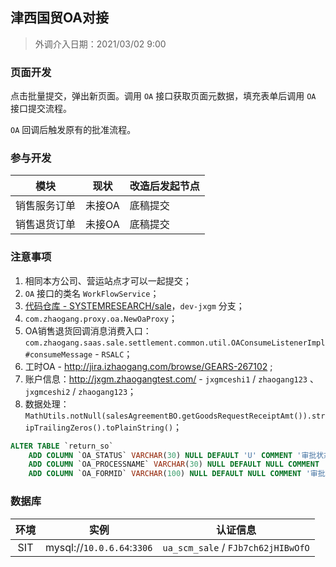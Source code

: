 ## 津西国贸OA对接

> 外调介入日期：2021/03/02 9:00

### 页面开发

点击批量提交，弹出新页面。调用 `OA` 接口获取页面元数据，填充表单后调用 `OA` 接口提交流程。

`OA` 回调后触发原有的批准流程。


### 参与开发

| 模块         | 现状    | 改造后发起节点  |
| ------------ | ------  | ------------- |
| 销售服务订单 | 未接OA   | 底稿提交       |
| 销售退货订单 | 未接OA   | 底稿提交       |

### 注意事项

1. 相同本方公司、营运站点才可以一起提交；
2. `OA` 接口的类名 `WorkFlowService`；
3. [代码仓库 - SYSTEMRESEARCH/sale](http://git.zhaogangren.com/SYSTEMRESEARCH/sale)，`dev-jxgm` 分支；
4. `com.zhaogang.proxy.oa.NewOaProxy`；
5. OA销售退货回调消息消费入口：`com.zhaogang.saas.sale.settlement.common.util.OAConsumeListenerImpl#consumeMessage` - `RSALC`；
6. 工时OA - http://jira.izhaogang.com/browse/GEARS-267102 ;
7. 账户信息：http://jxgm.zhaogangtest.com/ - `jxgmceshi1` / `zhaogang123` 、`jxgmceshi2` / `zhaogang123`；
8. 数据处理： `MathUtils.notNull(salesAgreementBO.getGoodsRequestReceiptAmt()).stripTrailingZeros().toPlainString()`；

```sql
ALTER TABLE `return_so`
	ADD COLUMN `OA_STATUS` VARCHAR(30) NULL DEFAULT 'U' COMMENT '审批状态' AFTER `IS_LOCK_EXCHANGE_RATE`,
	ADD COLUMN `OA_PROCESSNAME` VARCHAR(30) NULL DEFAULT NULL COMMENT '审批OA流程名称' AFTER `OA_STATUS`,
	ADD COLUMN `OA_FORMID` VARCHAR(100) NULL DEFAULT NULL COMMENT '审批OA FORMID' AFTER `OA_PROCESSNAME`;
```



### 数据库

| 环境 | 实例                       | 认证信息   |
| :--: | -------------------------- | --------------------------------|
| SIT  | mysql://`10.0.6.64`:`3306` | `ua_scm_sale` / `FJb7ch62jHIBwOfO` 	|